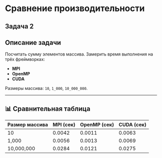 # Сравнение производительности

## Задача 2

## Описание задачи

Посчитать сумму элементов массива. Замерить время выполнения на трёх фреймворках:
- **MPI**
- **OpenMP**
- **CUDA**

Размеры массива: `10`, `1_000`, `10_000_000`.

---

## 📊 Сравнительная таблица

| Размер массива | MPI (сек) | OpenMP (сек) | CUDA (сек) |
|----------------|-----------|--------------|------------|
| 10             | 0.0042    | 0.0011       | 0.0063     |
| 1,000          | 0.0056    | 0.0013       | 0.0069     |
| 10,000,000     | 0.0284    | 0.0121       | 0.0275     |
